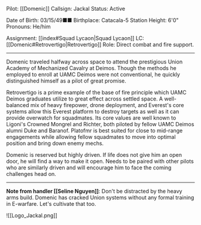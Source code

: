 
Pilot: [[Domenic]]
Callsign: Jackal
Status: Active

Date of Birth: 03/15/49■■
Birthplace: Catacala-5 Station
Height: 6'0"
Pronouns: He/him

Assignment: [[index#Squad Lycaon|Squad Lycaon]]
LC: [[Domenic#Retrovertigo|Retrovertigo]]
Role: Direct combat and fire support.

---

Domenic traveled halfway across space to attend the prestigious Union Academy of Mechanized Cavalry at Deimos. Though the methods he employed to enroll at UAMC Deimos were not conventional, he quickly distinguished himself as a pilot of great promise. 

Retrovertigo is a prime example of the base of fire principle which UAMC Deimos graduates utilize to great effect across settled space. A well-balanced mix of heavy firepower, drone deployment, and Everest's core systems allow this Everest platform to destroy targets as well as it can provide overwatch for squadmates. Its core values are well known to Ligoni's Crowned Mongrel and Richter, both piloted by fellow UAMC Deimos alumni Duke and Baranof. Platofmr is best suited for close to mid-range engagements while allowing fellow squadmates to move into optimal position and bring down enemy mechs.

Domenic is reserved but highly driven. If life does not give him an open door, he will find a way to make it open. Needs to be paired with other pilots who are similarly driven and will encourage him to face the coming challenges head on.

---

**Note from handler [[Seline Nguyen]]**: Don't be distracted by the heavy arms build. Domenic has cracked Union systems without any formal training in E-warfare. Let's cultivate that too.

![[Logo_Jackal.png]]
